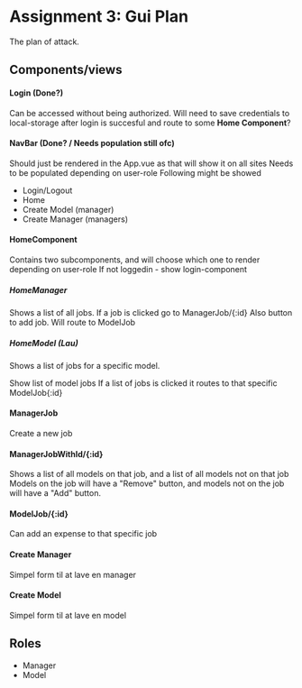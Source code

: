 # Assignment 3: Gui Plan

The plan of attack.

## Components/views

#### Login (Done?)

Can be accessed without being authorized.
Will need to save credentials to local-storage after login is succesful and route to some **Home Component**?

#### NavBar (Done? / Needs population still ofc)

Should just be rendered in the App.vue as that will show it on all sites
Needs to be populated depending on user-role
Following might be showed

-   Login/Logout
-   Home
-   Create Model (manager)
-   Create Manager (managers)

#### HomeComponent

Contains two subcomponents, and will choose which one to render depending on user-role
If not loggedin - show login-component

##### HomeManager

Shows a list of all jobs. If a job is clicked go to ManagerJob/{:id}
Also button to add job. Will route to ModelJob

##### HomeModel (Lau)

Shows a list of jobs for a specific model.

Show list of model jobs
If a list of jobs is clicked it routes to that specific ModelJob{:id}

#### ManagerJob

Create a new job

#### ManagerJobWithId/{:id}

Shows a list of all models on that job, and a list of all models not on that job
Models on the job will have a "Remove" button, and models not on the job will have a "Add" button.

#### ModelJob/{:id}

Can add an expense to that specific job

#### Create Manager

Simpel form til at lave en manager

#### Create Model

Simpel form til at lave en model

## Roles

-   Manager
-   Model
